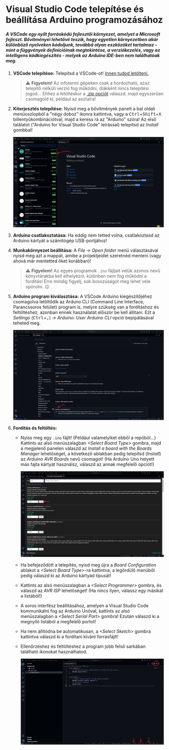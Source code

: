 # Visual Studio Code telepítése és beállítása Arduino programozásához

##### A VSCode egy nyílt forráskódú fejlesztői környezet, amelyet a Microsoft fejleszt. Bővítményei lehetővé teszik, hogy egyetlen környezetben akár különböző nyelveken kódoljunk, továbbá olyan eszközöket tartalmaz - mint a függvények definícióinak megtekintése, a verziókezelés, vagy az intelligens kódkiegészítés - melyek az Arduino IDE-ben nem találhatóak meg.

 1. **VSCode telepítése:** Telepítsd a VSCode-ot! [Innen tudod letölteni.](https://code.visualstudio.com/)
	 > :warning: **Figyelem!** Az infotermi gépeken csak a hordozható, azaz telepítő nélküli verzió fog működni, diákként nincs telepítési jogod... Ehhez a letöltéskor a [.zip opciót](https://code.visualstudio.com/sha/download?build=stable&os=win32-x64-archive) válaszd, majd egyszerűen csomagold ki, például az asztalra!
 2. **Kiterjesztés telepítése:** Nyisd meg a bővítmények panelt a bal oldali menüoszlopból a "négy doboz" ikonra kattintva, vagy a <kbd>Ctrl</kbd>+<kbd>Shift</kbd>+<kbd>X</kbd> billentyűkombinációtval, majd a keress rá az "Arduino" szóra! Az első találatot ("Arduino for Visual Studio Code" leírással) telepítsd az *Install* gombbal!
	
	![A kiegészítő telepítése](https://raw.githubusercontent.com/PBotond/Robotika_stuff/master/img/vscode_setup_1.png)

 3. **Arduino csatlakoztatása:** Ha eddig nem tetted volna, csatlakoztasd az Arduino kártyát a számítógép USB-portjához!
 4. **Munkakörnyezet beállítása:** A *File* &rarr; *Open folder* menü választásával nyisd meg azt a mappát, amibe a projektjeidet szeretnéd menteni (vagy ahová már mentetted őket korábban)!
	 > :warning: **Figyelem!** Az egyes programok `.ino` fájljait velük azonos nevű könyvtárakba kell elhelyezni, különben nem fog működni a fordítás! Erre mindig figyelj, sok bosszúságot meg lehet vele spórolni. :wink:
 5. **Arduino program kiválasztása:** A VSCode Arduino kiegészítőjéhez csomagolva letöltődik az Arduno CLI (Command Line Interface, Parancssoros felület) program is, melyre szükség van a fordításhoz és feltöltéshez, azonban ennek használatát először be kell állítani. Ezt a *Settings* (<kbd>Ctrl</kbd>+<kbd>,</kbd>) &rarr; *Arduino: User Arduino CLI* opció bepipálásával teheted meg.

	![Az Arduino CLI használatának beállítása](https://raw.githubusercontent.com/PBotond/Robotika_stuff/master/img/vscode_setup_2.png)
 6. **Fordítás és feltöltés:** 
	-  Nyiss meg egy `.ino` fájlt! (Például valamelyiket ebből a
    repóból...) Kattints az alsó menüszalagban *\<Select Board Type>*
    gombra, majd a megjelenő panelen válaszd az *Install a board with
    the Boards Manager* lehetőséget, a következő ablakban pedig
    telepítsd (*Install*) az *Arduino AVR Boards* nevű csomagot! (Ha
    Arduino Uno helyett más fajta kártyát használsz, válaszd az annak
    megfelelő opciót!)
      
	    ![A Board Manager csomag letöltése](https://raw.githubusercontent.com/PBotond/Robotika_stuff/master/img/vscode_setup_3.png)
    - Ha befejeződött a telepítés, nyisd meg újra a *Board Configuration* ablakot a *\<Select Board Type>*-ra kattintva, a legördülő menüből pedig válaszd ki az Arduino kártyád típusát!
    -  Kattints az alsó menüszalagban a *\<Select Programmer>* gombra, és
    válaszd az *AVR ISP* lehetőséget! (Ha nincs ilyen, válassz egy másikat a listából!)
    - A soros interfész beállításához, amelyen a Visual Studio Code kommunikálni fog az
    Arduino Unóval, kattints az alsó menüszalagban a *\<Select Serial Port>* gombra! Ezután válaszd ki a megnyíló listából a megfelelő portot!
    - Ha nem állítódna be automatikusan, a *\<Select Sketch>* gombra kattintva válaszd ki a fordítani kívánt forrásfájlt!
    - Ellenőrzéshez és feltöltéshez a program jobb felső sarkában található ikonokat használhatod.
    
	    ![A beállított program](https://raw.githubusercontent.com/PBotond/Robotika_stuff/master/img/vscode_setup_4.png)
